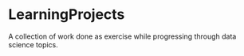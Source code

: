 # LearningProjects
A collection of work done as exercise while progressing through data science topics.
